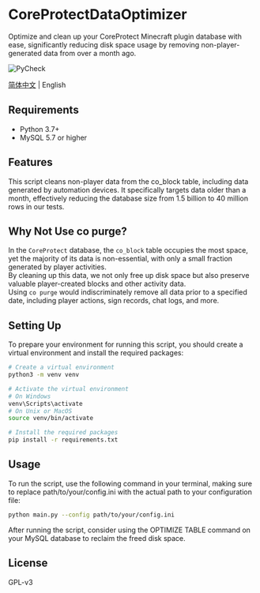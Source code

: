 # CoreProtectDataOptimizer

Optimize and clean up your CoreProtect Minecraft plugin database with ease, significantly reducing disk space usage by
removing non-player-generated data from over a month ago.

![PyCheck](https://github.com/Angelkawaii2/CoreProtectDataOptimizer/actions/workflows/python-compatibility.yml/badge.svg)

[简体中文](./README_CN.md) | English

## Requirements

- Python 3.7+
- MySQL 5.7 or higher

## Features

This script cleans non-player data from the co_block table, including data generated by automation devices. It
specifically targets data older than a month, effectively reducing the database size from 1.5 billion to 40 million rows
in our tests.

## Why Not Use co purge?

In the ``CoreProtect`` database, the `co_block` table occupies the most space, yet the majority of its data is
non-essential, with only a small fraction generated by player activities.  
By cleaning up this data, we not only free up disk space but also preserve valuable player-created blocks and other
activity data.  
Using `co purge` would indiscriminately remove all data prior to a specified date, including player actions, sign
records, chat logs, and more.

## Setting Up

To prepare your environment for running this script, you should create a virtual environment and install the required
packages:

```bash
# Create a virtual environment
python3 -m venv venv

# Activate the virtual environment
# On Windows
venv\Scripts\activate
# On Unix or MacOS
source venv/bin/activate

# Install the required packages
pip install -r requirements.txt
```

## Usage

To run the script, use the following command in your terminal, making sure to replace path/to/your/config.ini with the
actual path to your configuration file:

```bash
python main.py --config path/to/your/config.ini
```

After running the script, consider using the OPTIMIZE TABLE command on your MySQL database to reclaim the freed disk
space.

## License

GPL-v3